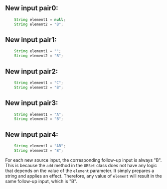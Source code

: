 ## New input pair0:
```java
    String element1 = null;
    String element2 = "B";
```

## New input pair1:
```java
    String element1 = "";
    String element2 = "B";
```

## New input pair2:
```java
    String element1 = "C";
    String element2 = "B";
```

## New input pair3:
```java
    String element1 = "A";
    String element2 = "B";
```

## New input pair4:
```java
    String element1 = "AB";
    String element2 = "B";
```

For each new source input, the corresponding follow-up input is always "B". This is because the `add` method in the `ORSet` class does not have any logic that depends on the value of the `element` parameter. It simply prepares a string and applies an effect. Therefore, any value of `element` will result in the same follow-up input, which is "B".